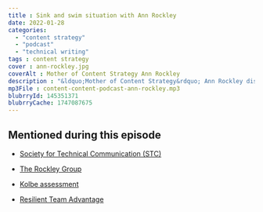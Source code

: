 ```yaml
---
title : Sink and swim situation with Ann Rockley
date: 2022-01-28
categories:
  - "content strategy"
  - "podcast"
  - "technical writing"
tags : content strategy
cover : ann-rockley.jpg
coverAlt : Mother of Content Strategy Ann Rockley
description : "&ldquo;Mother of Content Strategy&rdquo; Ann Rockley discusses a 30+ year consulting career, pivoting to a new business, and more."
mp3File : content-content-podcast-ann-rockley.mp3
blubrryId: 145351371
blubrryCache: 1747087675
---
```

## Mentioned during this episode

- [Society for Technical Communication (STC)](https://www.stc.org)

- [The Rockley Group](https://rockley.com/)

- [Kolbe assessment](https://www.kolbe.com/kolbe-a-index/)

- [Resilient Team Advantage](http://rockley.com/rockley-resilient-team-advantage/)

